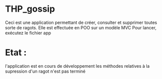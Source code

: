 # THP_gossip

Ceci est une application permettant de créer, consulter et supprimer toutes sorte de ragots. 
Elle est effectuée en POO sur un modèle MVC
Pour lancer, exécutez le fichier app

# Etat : 
l'application est en cours de développement 
les méthodes relatives à la supression d'un ragot n'est pas terminé
